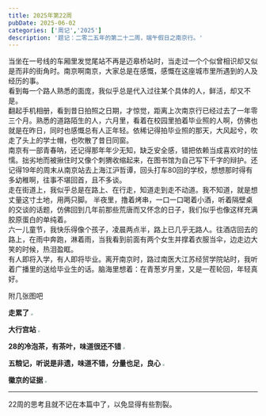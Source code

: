 ```yaml
---
title: 2025年第22周
pubDate: 2025-06-02
categories: ['周记','2025']
description: '题记：二零二五年的第二十二周，端午假日之南京行。'
---
```

  当坐在一号线的车厢里发觉尾站不再是迈皋桥站时，当走过一个个似曾相识却又似是而非的街角时。南京啊南京，大家总是在感慨，感慨在这座城市里所遇到的人及经历的事。  
  看到每一个路人熟悉的面庞，我似乎总是代入过往某个具体的人，鲜活，却又不是。  
翻起手机相册，看到昔日拍照之日期，才惊觉，距离上次南京行已经过去了一年零三个月。熟悉的道路陌生的人，六月里，看着在校园里拍着毕业照的人啊，仿佛也就是在昨日，同时也感慨总有人正年轻。依稀记得拍毕业照的那天，大风起兮，吹走了头上的学士帽，也吹散了昔日同窗。  
  南京有一部青春呐，还记得那年年少无知，缺乏安全感，错把依赖当成喜欢时的怯懦。拙劣地而被揪住时又像个刺猬收缩起来，在图书馆为自己写下千字的辩护。还记得19年的周末从南京站去上海江沪哲谭，回头打车80回的学校，想想那时得有多幼稚啊，往事不堪回首，且不多谈。  
  走在街道上，我似乎总是在路上、在行走，知道走到走不动道。我不知道，就是想丈量这寸土地，用两只脚。
半夜里，撸着烤串，一口一口喝着小酒，听着隔壁桌的交谈的话题，仿佛回到几年前那些荒唐而又怀念的日子，我们似乎也像这样充满胶原蛋白的单纯着。  
  六一儿童节，我快乐得像个孩子，凌晨两点半，路上已几乎无路人。往酒店回去的路上，在雨中奔跑，淋着雨，当我看到前面有两个女生并撑着衣服当伞，边走边大笑的时候，热泪盈眶。  
  有人即将入学，有人即将毕业。离开南京时，路过南医大江苏经贸学院站时，我听着广播里的送给毕业生的话。脑海里想着：在青葱岁月里，又是一茬轮回，年轻真好。

附几张图吧

**走累了**
<img src="https://12c3bda.webp.li/image-20250602205050144.png" style="zoom:25%;" />

**大行宫站**
<img src="https://12c3bda.webp.li/image-20250602205131262.png" style="zoom:25%;" />

**28的冷泡茶，有茶叶，味道很还不错**
<img src="https://12c3bda.webp.li/image-20250602205142319.png" style="zoom:25%;" />

**五粮记，听说是非遗，味道不错，分量也足，良心**
<img src="https://12c3bda.webp.li/image-20250602205155025.png" style="zoom:25%;" />

**徽京的证据**
<img src="https://12c3bda.webp.li/image-20250602205114831.png" style="zoom:25%;" />

---

22周的思考且就不记在本篇中了，以免显得有些割裂。
